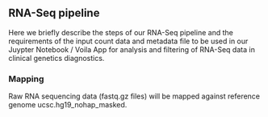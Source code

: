 ## RNA-Seq pipeline

Here we briefly describe the steps of our RNA-Seq pipeline and the requirements of the input count data and metadata file to be used in our Juypter Notebook / Voila App for analysis and filtering of RNA-Seq data in clinical genetics diagnostics.

### Mapping

Raw RNA sequencing data (fastq.gz files) will be mapped against reference genome ucsc.hg19_nohap_masked.

